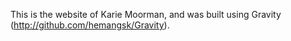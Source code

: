 This is the website of Karie Moorman, and was built using Gravity (<http://github.com/hemangsk/Gravity>).
